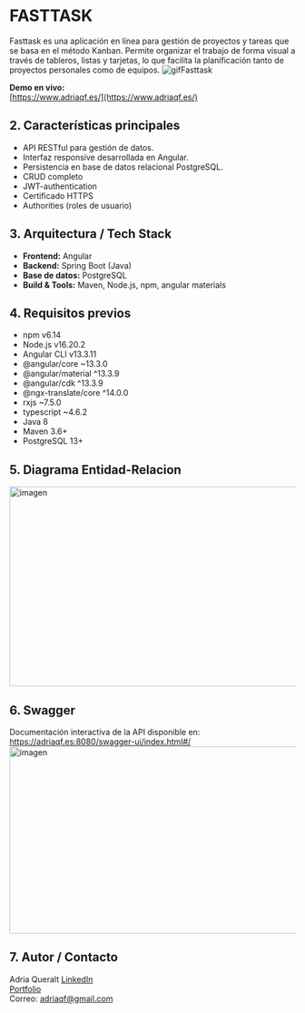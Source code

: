 # FASTTASK

Fasttask es una aplicación en línea para gestión de proyectos y tareas que se basa en el método Kanban. Permite organizar el trabajo de forma visual a través de tableros, listas y tarjetas, lo que facilita la planificación tanto de proyectos personales como de equipos.
![gifFasttask](https://github.com/user-attachments/assets/fbfe9cfe-9686-472a-b214-881496a1c2f0)

**Demo en vivo:**  
[https://www.adriaqf.es/](https://www.adriaqf.es/)

## 2. Características principales

- API RESTful para gestión de datos.
- Interfaz responsive desarrollada en Angular.
- Persistencia en base de datos relacional PostgreSQL.
- CRUD completo
- JWT-authentication
- Certificado HTTPS
- Authorities (roles de usuario)

## 3. Arquitectura / Tech Stack

- **Frontend:** Angular
- **Backend:** Spring Boot (Java)
- **Base de datos:** PostgreSQL
- **Build & Tools:** Maven, Node.js, npm, angular materials

## 4. Requisitos previos

- npm v6.14
- Node.js v16.20.2
- Angular CLI v13.3.11
- @angular/core ~13.3.0
- @angular/material ^13.3.9
- @angular/cdk ^13.3.9
- @ngx-translate/core ^14.0.0
- rxjs ~7.5.0
- typescript ~4.6.2
- Java 8  
- Maven 3.6+
- PostgreSQL 13+ 

## 5. Diagrama Entidad-Relacion

<img width="994" height="352" alt="imagen" src="https://github.com/user-attachments/assets/69e49c0b-abd5-4f86-b34f-d167b66bcf27" />

## 6. Swagger

Documentación interactiva de la API disponible en: https://adriaqf.es:8080/swagger-ui/index.html#/
<img width="1463" height="330" alt="imagen" src="https://github.com/user-attachments/assets/15ddd126-d52c-4132-9235-a8a42cdc75df" />


## 7. Autor / Contacto

Adria Queralt
[LinkedIn](https://www.linkedin.com/in/adria-queralt-falco-158307184/)  
[Portfolio](https://sigala1990.github.io/)  
Correo: adriaqf@gmail.com

